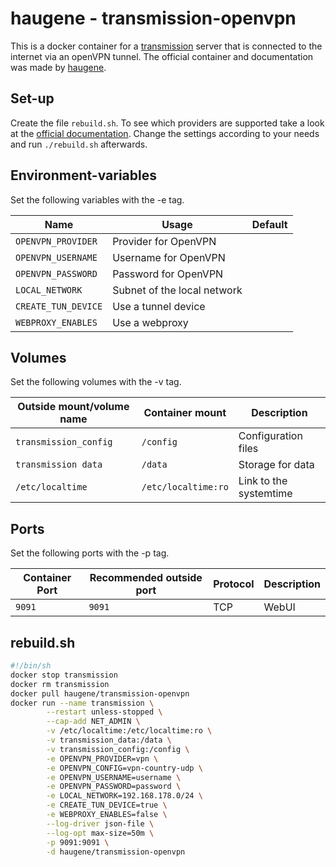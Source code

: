 # haugene - transmission-openvpn

This is a docker container for a [transmission](../transmission.md) server that
is connected to the internet via an openVPN tunnel.
The official container and documentation was made by
[haugene](https://github.com/haugene/docker-transmission-openvpn).

## Set-up

Create the file `rebuild.sh`.
To see which providers are supported take a look at the
[official documentation](https://haugene.github.io/docker-transmission-openvpn/supported-providers/).
Change the settings according to your needs and run `./rebuild.sh` afterwards.

## Environment-variables

Set the following variables with the -e tag.

| Name                | Usage                       | Default |
| ------------------- | --------------------------- | ------- |
| `OPENVPN_PROVIDER`  | Provider for OpenVPN        | ` `     |
| `OPENVPN_USERNAME`  | Username for OpenVPN        | ` `     |
| `OPENVPN_PASSWORD`  | Password for OpenVPN        | ` `     |
| `LOCAL_NETWORK`     | Subnet of the local network | ` `     |
| `CREATE_TUN_DEVICE` | Use a tunnel device         | ` `     |
| `WEBPROXY_ENABLES`  | Use a webproxy              | ` `     |

## Volumes

Set the following volumes with the -v tag.

| Outside mount/volume name | Container mount | Description             |
| ------------------------- | --------------- | ----------------------- |
| `transmission_config`     | `/config`           | Configuration files     |
| `transmission data`       | `/data`         | Storage for data        |
| `/etc/localtime`          | `/etc/localtime:ro` | Link to the systemtime  |

## Ports

Set the following ports with the -p tag.

| Container Port | Recommended outside port | Protocol | Description |
| -------------- | ------------------------ | -------- | ----------- |
| `9091`         | `9091`                   | TCP      | WebUI       |

## rebuild.sh

```sh
#!/bin/sh
docker stop transmission
docker rm transmission
docker pull haugene/transmission-openvpn
docker run --name transmission \
        --restart unless-stopped \
        --cap-add NET_ADMIN \
        -v /etc/localtime:/etc/localtime:ro \
        -v transmission_data:/data \
        -v transmission_config:/config \
        -e OPENVPN_PROVIDER=vpn \
        -e OPENVPN_CONFIG=vpn-country-udp \
        -e OPENVPN_USERNAME=username \
        -e OPENVPN_PASSWORD=password \
        -e LOCAL_NETWORK=192.168.178.0/24 \
        -e CREATE_TUN_DEVICE=true \
        -e WEBPROXY_ENABLES=false \
        --log-driver json-file \
        --log-opt max-size=50m \
        -p 9091:9091 \
        -d haugene/transmission-openvpn
```
